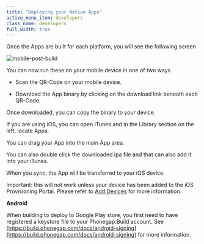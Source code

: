 ```yaml
---
title: "Deploying your Native Apps"
active_menu_item: developers
class_name: developers
full_width: true
---
```



Once the Apps are built for each platform, you will see the following screen

![mobile-post-build](/img/docs/mobile-post-build.zoom75.png)

You can now run these on your mobile device in one of two ways

 - Scan the QR-Code on your mobile device.

 - Download the App binary by clicking on the download link beneath each QR-Code.

Once downloaded, you can copy the binary to your device.

If you are using iOS, you can open iTunes and in the Library section on the left, locate Apps.

You can drag your App into the main App area.

You can also double click the downloaded ipa file and that can also add it into your iTunes.

When you sync, the App will be transferred to your iOS device.

Important: this will not work unless your device has been added to the iOS Provisioning Portal. Please refer to [Add Devices](/developers/documentation/ac-mobile-build-phonegap/cordova/certificates/ios-keys-and-certificates/do-it-yourself-guide/setting-up-for-development/add-devices) for more information.

**Android**

When building to deploy to Google Play store, you first need to have registered a keystore file to your Phonegap:Build account. See [https://build.phonegap.com/docs/android-signing](https://build.phonegap.com/docs/android-signing) for more information.


